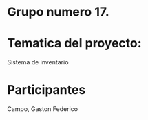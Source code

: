 # Grupo numero 17.

# Tematica del proyecto:
  Sistema de inventario
  
# Participantes
  Campo, Gaston Federico
